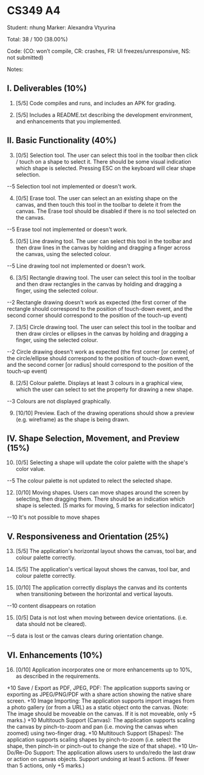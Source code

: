 # CS349 A4
Student: nhung
Marker: Alexandra Vtyurina


Total: 38 / 100 (38.00%)

Code: 
(CO: won’t compile, CR: crashes, FR: UI freezes/unresponsive, NS: not submitted)


Notes:   


## I. Deliverables (10%)

1. [5/5] Code compiles and runs, and includes an APK for grading.


2. [5/5] Includes a README.txt describing the development environment, and enhancements that you implemented.


## II. Basic Functionality (40%)

3. [0/5] Selection tool. The user can select this tool in the toolbar then click / touch on a shape to select it. There should be some visual indication which shape is selected. Pressing ESC on the keyboard will clear shape selection.

--5 Selection tool not implemented or doesn't work. 

4. [0/5] Erase tool. The user can select an an existing shape on the canvas, and then touch this tool in the toolbar to delete it from the canvas. The Erase tool should be disabled if there is no tool selected on the canvas.

--5 Erase tool not implemented or doesn't work.

5. [0/5] Line drawing tool. The user can select this tool in the toolbar and then draw lines in the canvas by holding and dragging a finger across the canvas, using the selected colour.

--5 Line drawing tool not implemented or doesn't work.

6. [3/5] Rectangle drawing tool. The user can select this tool in the toolbar and then draw rectangles in the canvas by holding and dragging a finger, using the selected colour.

--2 Rectangle drawing doesn't work as expected (the first corner of the rectangle should correspond to the position of touch-down event, and the second corner should correspond to the position of the touch-up event)

7. [3/5] Circle drawing tool. The user can select this tool in the toolbar and then draw circles or ellipses in the canvas by holding and dragging a finger, using the selected colour.

--2 Circle drawing doesn't work as expected (the first corner [or centre] of the circle/ellipse should correspond to the position of touch-down event, and the second corner [or radius] should correspond to the position of the touch-up event)

8.  [2/5] Colour palette. Displays at least 3 colours in a graphical view, which the user can select to set the property for drawing a new shape.

--3 Colours are not displayed graphically.

9. [10/10] Preview. Each of the drawing operations should show a preview (e.g. wireframe) as the shape is being drawn.


## IV. Shape Selection, Movement, and Preview (15%)

10.  [0/5] Selecting a shape will update the color palette with the shape's color value.

--5 The colour palette is not updated to relect the selected shape.

12.  [0/10] Moving shapes. Users can move shapes around the screen by selecting, then dragging them. There should be an indication which shape is selected. [5 marks for moving, 5 marks for selection indicator]

--10 It's not possible to move shapes

## V. Responsiveness and Orientation (25%)

13. [5/5] The application's horizontal layout shows the canvas, tool bar, and colour palette correctly.


14. [5/5] The application's vertical layout shows the canvas, tool bar, and colour palette correctly.


15. [0/10] The application correctly displays the canvas and its contents when transitioning between the horizontal and vertical layouts.

--10 content disappears on rotation

15. [0/5] Data is not lost when moving between device orientations. (i.e. data should not be cleared).

--5 data is lost or the canvas clears during orientation change.

## VI. Enhancements (10%)

16. [0/10] Application incorporates one or more enhancements up to 10%, as described in the requirements.

+10     Save / Export as PDF, JPEG, PDF: The application supports saving or exporting as JPEG/PNG/PDF with a share action showing the native share screen.
+10     Image Importing: The application supports import images from a photo gallery (or from a URL) as a static object onto the canvas. (Note: The image should be moveable on the canvas. If it is not moveable, only +5 marks.)
+10     Multitouch Support (Canvas): The application supports scaling the canvas by pinch-to-zoom and pan (i.e. moving the canvas when zoomed) using two-finger drag. 
+10     Multitouch Support (Shapes): The application supports scaling shapes by pinch-to-zoom (i.e. select the shape, then pinch-in or pinch-out to change the size of that shape).
+10     Un-Do/Re-Do Support: The application allows users to undo/redo the last draw or action on canvas objects. Support undoing at least 5 actions. (If fewer than 5 actions, only +5 marks.)
